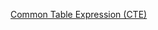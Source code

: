 [Common Table Expression (CTE)](https://docs.microsoft.com/en-us/sql/t-sql/queries/with-common-table-expression-transact-sql)
